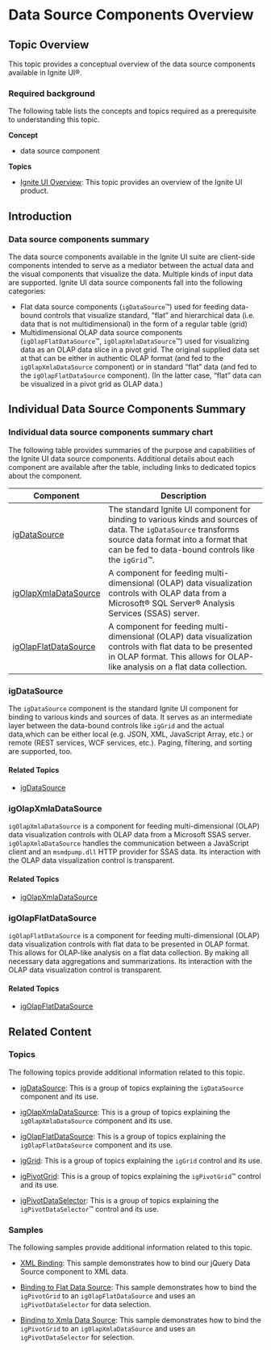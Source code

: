 ﻿<!--
|metadata|
{
    "fileName": "data-source-components-overview",
    "controlName": [],
    "tags": []
}
|metadata|
-->

# Data Source Components Overview

## Topic Overview

This topic provides a conceptual overview of the data source components available in Ignite UI®.

### Required background

The following table lists the concepts and topics required as a prerequisite to understanding this topic.

**Concept**

-   data source component

**Topics**

- [Ignite UI Overview](NetAdvantage-for-jQuery-Overview.html): This topic provides an overview of the Ignite UI product.


## Introduction
### Data source components summary

The data source components available in the Ignite UI suite are client-side components intended to serve as a mediator between the actual data and the visual components that visualize the data. Multiple kinds of input data are supported. Ignite UI data source components fall into the following categories:

-   Flat data source components (`igDataSource`™) used for feeding data-bound controls that visualize standard, ”flat” and hierarchical data (i.e. data that is not multidimensional) in the form of a regular table (grid)
-   Multidimensional OLAP data source components (`igOlapFlatDataSource`™, `igOlapXmlaDataSource`™) used for visualizing data as an OLAP data slice in a pivot grid. The original supplied data set at that can be either in authentic OLAP format (and fed to the `igOlapXmlaDataSource` component) or in standard “flat” data (and fed to the `igOlapFlatDataSource` component). (In the latter case, “flat” data can be visualized in a pivot grid as OLAP data.)



## Individual Data Source Components Summary
### Individual data source components summary chart

The following table provides summaries of the purpose and capabilities of the Ignite UI data source components. Additional details about each component are available after the table, including links to dedicated topics about the component.

Component | Description
---|---
[igDataSource](igDataSource-igDataSource.html) | The standard Ignite UI component for binding to various kinds and sources of data. The `igDataSource` transforms source data format into a format that can be fed to data-bound controls like the `igGrid`™.
[igOlapXmlaDataSource](igOlapXmlaDataSource.html) | A component for feeding multi-dimensional (OLAP) data visualization controls with OLAP data from a Microsoft® SQL Server® Analysis Services (SSAS) server.
[igOlapFlatDataSource](igOlapFlatDataSource.html) | A component for feeding multi-dimensional (OLAP) data visualization controls with flat data to be presented in OLAP format. This allows for OLAP-like analysis on a flat data collection.



### igDataSource

The `igDataSource` component is the standard Ignite UI component for binding to various kinds and sources of data. It serves as an intermediate layer between the data-bound controls like `igGrid` and the actual data,which can be either local (e.g. JSON, XML, JavaScript Array, etc.) or remote (REST services, WCF services, etc.). Paging, filtering, and sorting are supported, too.

#### Related Topics

-   [](igDataSource-igDataSource.html)[igDataSource](igDataSource-igDataSource.html)

### igOlapXmlaDataSource

`igOlapXmlaDataSource` is a component for feeding multi-dimensional (OLAP) data visualization controls with OLAP data from a Microsoft SSAS server. `igOlapXmlaDataSource` handles the communication between a JavaScript client and an `msmdpump.dll` HTTP provider for SSAS data. Its interaction with the OLAP data visualization control is transparent.

#### Related Topics

-   [](igOlapXmlaDataSource.html)[igOlapXmlaDataSource](igOlapXmlaDataSource.html)

### igOlapFlatDataSource

`igOlapFlatDataSource` is a component for feeding multi-dimensional (OLAP) data visualization controls with flat data to be presented in OLAP format. This allows for OLAP-like analysis on a flat data collection. By making all necessary data aggregations and summarizations. Its interaction with the OLAP data visualization control is transparent.

#### Related Topics

-   [](igOlapFlatDataSource.html)[igOlapFlatDataSource](igOlapFlatDataSource.html)



## Related Content
### Topics

The following topics provide additional information related to this topic.

- [igDataSource](igDataSource-igDataSource.html): This is a group of topics explaining the `igDataSource` component and its use.

- [igOlapXmlaDataSource](igOlapXmlaDataSource.html): This is a group of topics explaining the `igOlapXmlaDataSource` component and its use.

- [igOlapFlatDataSource](igOlapFlatDataSource.html): This is a group of topics explaining the `igOlapFlatDataSource` component and its use.

- [igGrid](igGrid.html): This is a group of topics explaining the `igGrid` control and its use.

- [igPivotGrid](igPivotGrid.html): This is a group of topics explaining the `igPivotGrid`™ control and its use.

- [igPivotDataSelector](igPivotDataSelector.html): This is a group of topics explaining the `igPivotDataSelector`™ control and its use.


### Samples

The following samples provide additional information related to this topic.

- [XML Binding](%%SamplesUrl%%/data-source/xml-binding): This sample demonstrates how to bind our jQuery Data Source component to XML data.

- [Binding to Flat Data Source](%%SamplesUrl%%/pivot-grid/binding-to-flat-data-source): This sample demonstrates how to bind the `igPivotGrid` to an `igOlapFlatDataSource` and uses an `igPivotDataSelector` for data selection.

- [Binding to Xmla Data Source](%%SamplesUrl%%/pivot-grid/binding-to-xmla-data-source): This sample demonstrates how to bind the `igPivotGrid` to an `igOlapXmlaDataSource` and uses an `igPivotDataSelector` for selection.





 

 


